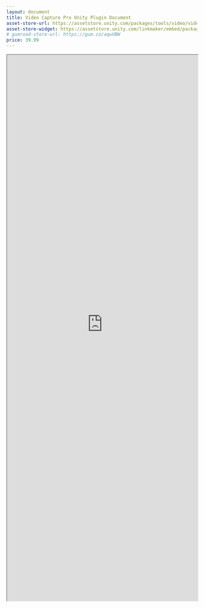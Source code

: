 ```yaml
---
layout: document
title: Video Capture Pro Unity Plugin Document
asset-store-url: https://assetstore.unity.com/packages/tools/video/video-capture-pro-155663?aid=1100l9ebS
asset-store-widget: https://assetstore.unity.com/linkmaker/embed/package/155663/widget?aid=1100l9ebS
# gumroad-store-url: https://gum.co/aqwVBW
price: 39.99
---
```


<iframe src="https://evereal.s3-us-west-1.amazonaws.com/video_capture/README.pdf?v=2.1.1" width="100%" height="1440px">
</iframe>

